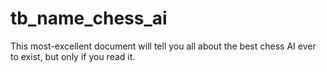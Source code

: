 # tb_name_chess_ai
This most-excellent document will tell you all about the best chess AI ever to exist, but only if you read it.
